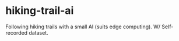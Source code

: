# hiking-trail-ai
Following hiking trails with a small AI (suits edge computing). W/ Self-recorded dataset.
